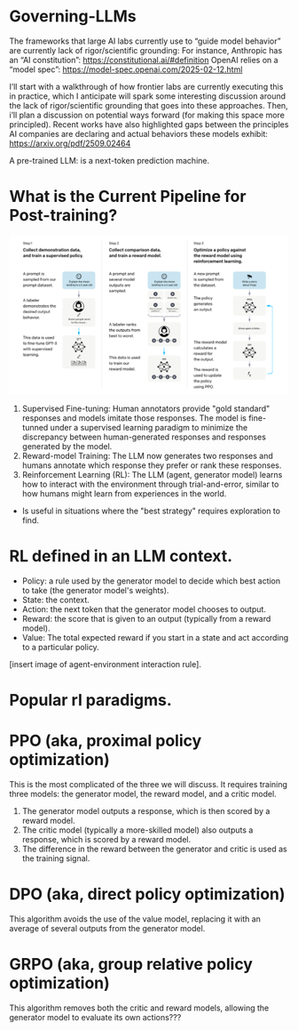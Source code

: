 # Governing-LLMs

The frameworks that large AI labs currently use to “guide model behavior” are currently lack of rigor/scientific grounding:
For instance,
Anthropic has an “AI constitution”: https://constitutional.ai/#definition
OpenAI relies on a “model spec”: https://model-spec.openai.com/2025-02-12.html

I’ll start with a walkthrough of how frontier labs are currently executing this in practice, which I anticipate will spark some interesting discussion around the lack of rigor/scientific grounding that goes into these approaches. Then, i’ll plan a discussion on potential ways forward (for making this space more principled).
Recent works have also highlighted gaps between the principles AI companies are declaring and actual behaviors these models exhibit:
https://arxiv.org/pdf/2509.02464

A pre-trained LLM: is a next-token prediction machine.

# What is the Current Pipeline for Post-training?
![post-training pipeline](imgs/post_training_pipeline.png)
1. Supervised Fine-tuning: Human annotators provide "gold standard" responses and models imitate those responses. The model is fine-tunned under a supervised learning paradigm to minimize the discrepancy between human-generated responses and responses generated by the model.
2. Reward-model Training: The LLM now generates two responses and humans annotate which response they prefer or rank these responses.
3. Reinforcement Learning (RL): The LLM (agent, generator model) learns how to interact with the environment through trial-and-error, similar to how humans might learn from experiences in the world.
- Is useful in situations where the "best strategy" requires exploration to find.

# RL defined in an LLM context.
- Policy: a rule used by the generator model to decide which best action to take (the generator model's weights).
- State: the context.
- Action: the next token that the generator model chooses to output.
- Reward: the score that is given to an output (typically from a reward model).
- Value: The total expected reward if you start in a state and act according to a particular policy.
  
[insert image of agent-environment interaction rule].

# Popular rl paradigms.

# PPO (aka, proximal policy optimization)
This is the most complicated of the three we will discuss. It requires training three models: the generator model, the reward model, and a critic model.
1. The generator model outputs a response, which is then scored by a reward model.
2. The critic model (typically a more-skilled model) also outputs a response, which is scored by a reward model.
3. The difference in the reward between the generator and critic is used as the training signal.

# DPO (aka, direct policy optimization)
This algorithm avoids the use of the value model, replacing it with an average of several outputs from the generator model.

# GRPO (aka, group relative policy optimization)
This algorithm removes both the critic and reward models, allowing the generator model to evaluate its own actions???
